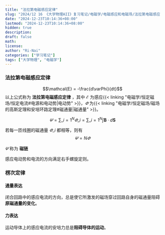 ```yaml
---
title: "法拉第电磁感应定律"
slug: "2024/12 16 《大学物理AII》复习笔记/电磁学/电磁感应和电磁场/法拉第电磁感应定律"
date: "2024-12-23T10:14:36+08:00"
lastmod: "2024-12-23T10:14:36+08:00"
hidden: true
description:
draft: false
math:
license:
author: "Ri-Nai"
categories: ["学习笔记"]
tags: ["大学物理", "电磁学"]
---
```

### 法拉第电磁感应定律

$$\mathcal{E} = -\frac{d\varPhi}{dt}$$
以上公式称为 **法拉第电磁感应定律** ，其中 $\mathcal{E}$ 为感应{{< linking "电磁学/恒定磁场/恒定电流#电源和电动势|电动势" >}}，$\varPhi$ 为{{< linking "电磁学/恒定磁场/磁场的高斯定理和安培环路定理#磁通量|磁通量" >}}。

$$\varPsi = \sum\_{i=1}^N \varPhi\_i = \sum\_{i=1}^N \int \boldsymbol{B} \cdot d\boldsymbol{S}$$

若每一匝线圈的磁通量 $\varPhi\_i$ 都相等，则有  
$$\varPsi = N\varPhi$$

$\varPsi$ 称为 **磁链**

感应电动势和电流的方向满足右手螺旋定则。

### 楞次定律
#### 通量表达
闭合回路中的感应电流的方向，总是使它所激发的磁场穿过回路自身的磁通量阻碍**原磁通量的变化**。

#### 力表达
运动导体上的感应电流的安培力总是**阻碍导体的运动**。
